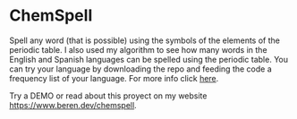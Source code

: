 # ChemSpell

Spell any word (that is possible) using the symbols of the elements of the periodic table.
I also used my algorithm to see how many words in the English and Spanish languages can be spelled using the periodic table. You can try your language by
downloading the repo and feeding the code a frequency list of your language. For more info click [here](analysis/README.md).

Try a DEMO or read about this proyect on my website https://www.beren.dev/chemspell.
